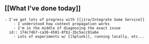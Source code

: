 ## [[What I've done today]]
	- I've got lots of progress with [[jira/Integrate Some Service]]
		- I understood how context propagation works
		- I'm in the middle of diagnosing the exact issue
      id:: 174c74b7-ca30-4501-8fb1-2bc5acc91a6e
		- Lots of experiments w/ [[Splunk]], running locally, etc...